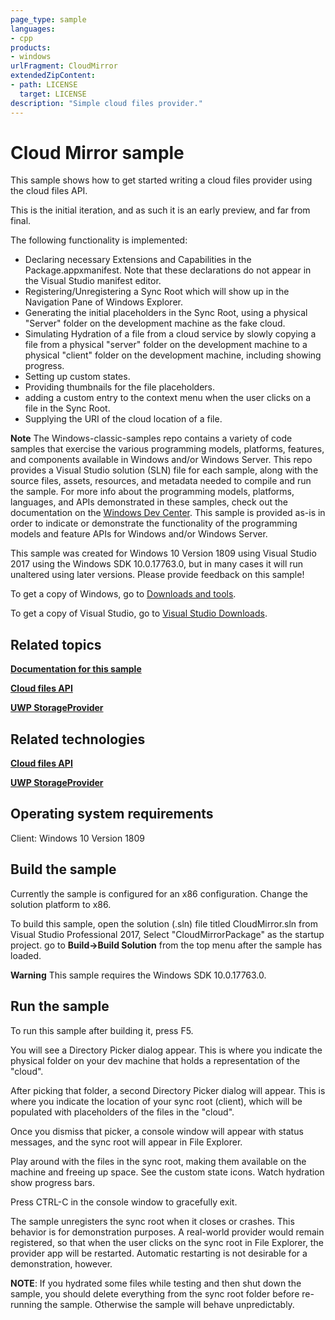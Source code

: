 ```yaml
---
page_type: sample
languages:
- cpp
products:
- windows
urlFragment: CloudMirror
extendedZipContent:
- path: LICENSE
  target: LICENSE
description: "Simple cloud files provider."
---
```

# Cloud Mirror sample

This sample shows how to get started writing a cloud files provider using the cloud files API.

This is the initial iteration, and as such it is an early preview, and far from final.

The following functionality is implemented:
* Declaring necessary Extensions and Capabilities in the Package.appxmanifest. Note that these declarations do not appear in the Visual Studio manifest editor.
* Registering/Unregistering a Sync Root which will show up in the Navigation Pane of Windows Explorer.
* Generating the initial placeholders in the Sync Root, using a physical "Server" folder on the development machine as the fake cloud.
* Simulating Hydration of a file from a cloud service by slowly copying a file from a physical "server" folder on the development machine to a physical "client" folder on the development machine, including showing progress.
* Setting up custom states.
* Providing thumbnails for the file placeholders.
* adding a custom entry to the context menu when the user clicks on a file in the Sync Root.
* Supplying the URI of the cloud location of a file.

**Note**   The Windows-classic-samples repo contains a variety of code samples that exercise the various programming models, platforms, features, and components available in Windows and/or Windows Server. This repo provides a Visual Studio solution (SLN) file for each sample, along with the source files, assets, resources, and metadata needed to compile and run the sample. For more info about the programming models, platforms, languages, and APIs demonstrated in these samples, check out the documentation on the [Windows Dev Center](https://dev.windows.com). This sample is provided as-is in order to indicate or demonstrate the functionality of the programming models and feature APIs for Windows and/or Windows Server.

This sample was created for Windows 10 Version 1809 using Visual Studio 2017 using the Windows SDK 10.0.17763.0, but in many cases it will run unaltered using later versions. Please provide feedback on this sample!

To get a copy of Windows, go to [Downloads and tools](http://go.microsoft.com/fwlink/p/?linkid=301696).

To get a copy of Visual Studio, go to [Visual Studio Downloads](http://go.microsoft.com/fwlink/p/?linkid=301697).

## Related topics

[**Documentation for this sample**](https://docs.microsoft.com/windows/desktop/cfapi/build-a-cloud-file-sync-engine)

[**Cloud files API**](https://docs.microsoft.com/en-us/windows/desktop/cfApi/cloud-files-api-portal)

[**UWP StorageProvider**](https://docs.microsoft.com/en-us/uwp/api/windows.storage.provider)


## Related technologies

[**Cloud files API**](https://docs.microsoft.com/en-us/windows/desktop/cfApi/cloud-files-api-portal)

[**UWP StorageProvider**](https://docs.microsoft.com/en-us/uwp/api/windows.storage.provider)

## Operating system requirements

Client: Windows 10 Version 1809

## Build the sample

Currently the sample is configured for an x86 configuration. Change the solution platform to x86.

To build this sample, open the solution (.sln) file titled CloudMirror.sln from Visual Studio Professional 2017, Select "CloudMirrorPackage" as the startup project. go to **Build-\>Build Solution** from the top menu after the sample has loaded.

**Warning**  This sample requires the Windows SDK 10.0.17763.0.

## Run the sample

To run this sample after building it, press F5.

You will see a Directory Picker dialog appear. This is where you indicate the physical folder on your dev machine that holds a representation of the "cloud".

After picking that folder, a second Directory Picker dialog will appear. This is where you indicate the location of your sync root (client), which will be populated with placeholders of the files in the "cloud".

Once you dismiss that picker, a console window will appear with status messages, and the sync root will appear in File Explorer.

Play around with the files in the sync root, making them available on the machine and freeing up space. See the custom state icons. Watch hydration show progress bars.

Press CTRL-C in the console window to gracefully exit.

The sample unregisters the sync root when it closes or crashes. This behavior is for demonstration purposes. A real-world provider would remain registered, so that when the user clicks on the sync root in File Explorer, the provider app will be restarted. Automatic restarting is not desirable for a demonstration, however.

**NOTE**: If you hydrated some files while testing and then shut down the sample, you should delete everything from the sync root folder before re-running the sample. Otherwise the sample will behave unpredictably.
